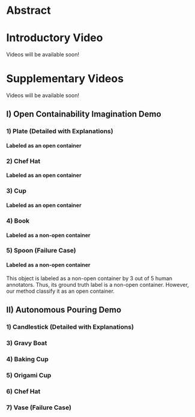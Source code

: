 # Abstract

# Introductory Video
Videos will be available soon!

# Supplementary Videos
Videos will be available soon!

## I) Open Containability Imagination Demo

### 1) Plate (Detailed with Explanations)
#### Labeled as an open container

### 2) Chef Hat
#### Labeled as an open container

### 3) Cup
#### Labeled as an open container

### 4) Book
#### Labeled as a non-open container

### 5) Spoon (Failure Case)
#### Labeled as a non-open container
This object is labeled as a non-open container by 3 out of 5 human annotators. Thus, its ground truth label is a non-open container. However, our method classify it as an open container.


## II) Autonomous Pouring Demo

### 1) Candlestick (Detailed with Explanations)

### 3) Gravy Boat

### 4) Baking Cup

### 5) Origami Cup

### 6) Chef Hat

### 7) Vase (Failure Case)
